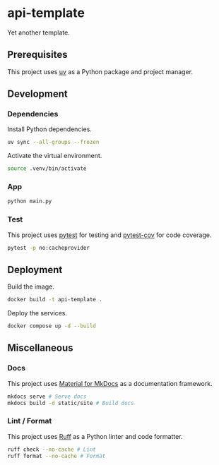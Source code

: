 # api-template

Yet another template.

## Prerequisites

This project uses [uv](https://docs.astral.sh/uv) as a Python package and project manager.

## Development

### Dependencies

Install Python dependencies.

```bash
uv sync --all-groups --frozen
```

Activate the virtual environment.

```bash
source .venv/bin/activate
```

### App

```bash
python main.py
```

### Test

This project uses [pytest](https://pypi.org/project/pytest) for testing and
[pytest-cov](https://pypi.org/project/pytest-cov) for code coverage.

```bash
pytest -p no:cacheprovider
```

## Deployment

Build the image.

```bash
docker build -t api-template .
```

Deploy the services.

```bash
docker compose up -d --build
```

## Miscellaneous

### Docs

This project uses [Material for MkDocs](https://squidfunk.github.io/mkdocs-material) as a documentation framework.

```bash
mkdocs serve # Serve docs
mkdocs build -d static/site # Build docs
```

### Lint / Format

This project uses [Ruff](https://docs.astral.sh/ruff) as a Python linter and code formatter.

```bash
ruff check --no-cache # Lint
ruff format --no-cache # Format
```
